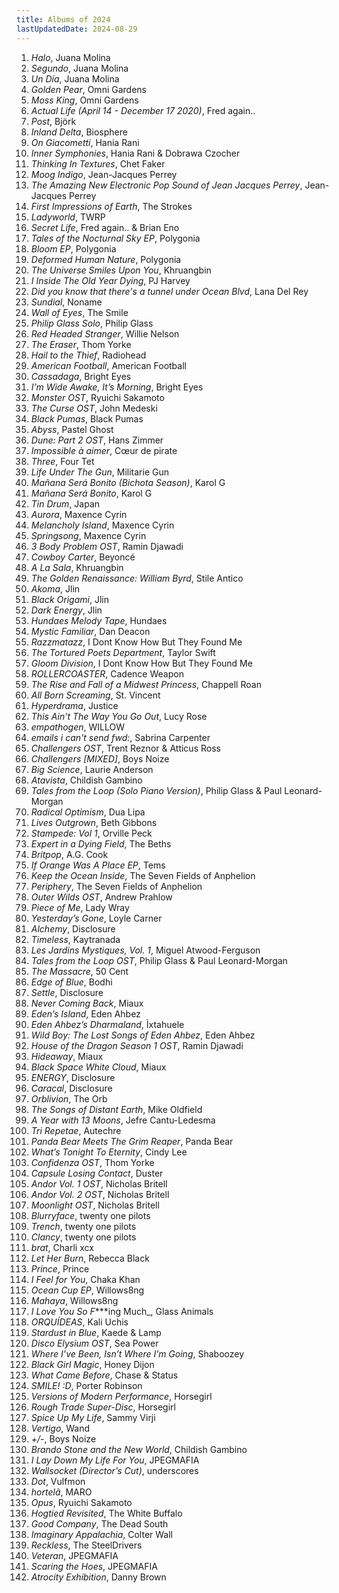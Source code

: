 ```yaml
---
title: Albums of 2024
lastUpdatedDate: 2024-08-29
---
```


1. _Halo_, Juana Molina
2. _Segundo_, Juana Molina
3. _Un Día_, Juana Molina
4. _Golden Pear_, Omni Gardens
5. _Moss King_, Omni Gardens
6. _Actual Life (April 14 - December 17 2020)_, Fred again..
7. _Post_, Björk
8. _Inland Delta_, Biosphere
9. _On Giacometti_, Hania Rani
10. _Inner Symphonies_, Hania Rani & Dobrawa Czocher
11. _Thinking In Textures_, Chet Faker
12. _Moog Indigo_, Jean-Jacques Perrey
13. _The Amazing New Electronic Pop Sound of Jean Jacques Perrey_, Jean-Jacques Perrey
14. _First Impressions of Earth_, The Strokes
15. _Ladyworld_, TWRP
16. _Secret Life_, Fred again.. & Brian Eno
17. _Tales of the Nocturnal Sky EP_, Polygonia
18. _Bloom EP_, Polygonia
19. _Deformed Human Nature_, Polygonia
20. _The Universe Smiles Upon You_, Khruangbin
21. _I Inside The Old Year Dying_, PJ Harvey
22. _Did you know that there's a tunnel under Ocean Blvd_, Lana Del Rey
23. _Sundial_, Noname
24. _Wall of Eyes_, The Smile
25. _Philip Glass Solo_, Philip Glass
26. _Red Headed Stranger_, Willie Nelson
27. _The Eraser_, Thom Yorke
28. _Hail to the Thief_, Radiohead
29. _American Football_, American Football
30. _Cassadaga_, Bright Eyes
31. _I’m Wide Awake, It’s Morning_, Bright Eyes
32. _Monster OST_, Ryuichi Sakamoto
33. _The Curse OST_, John Medeski
34. _Black Pumas_, Black Pumas
35. _Abyss_, Pastel Ghost
36. _Dune: Part 2 OST_, Hans Zimmer
37. _Impossible à aimer_, Cœur de pirate
38. _Three_, Four Tet
39. _Life Under The Gun_, Militarie Gun
40. _Mañana Será Bonito (Bichota Season)_, Karol G
41. _Mañana Será Bonito_, Karol G
42. _Tin Drum_, Japan
43. _Aurora_, Maxence Cyrin
44. _Melancholy Island_, Maxence Cyrin
45. _Springsong_, Maxence Cyrin
46. _3 Body Problem OST_, Ramin Djawadi
47. _Cowboy Carter_, Beyoncé
48. _A La Sala_, Khruangbin
49. _The Golden Renaissance: William Byrd_, Stile Antico
50. _Akoma_, Jlin
51. _Black Origami_, Jlin
52. _Dark Energy_, Jlin
53. _Hundaes Melody Tape_, Hundaes
54. _Mystic Familiar_, Dan Deacon
55. _Razzmatazz_, I Dont Know How But They Found Me
56. _The Tortured Poets Department_, Taylor Swift
57. _Gloom Division_, I Dont Know How But They Found Me
58. _ROLLERCOASTER_, Cadence Weapon
59. _The Rise and Fall of a Midwest Princess_, Chappell Roan
60. _All Born Screaming_, St. Vincent
61. _Hyperdrama_, Justice
62. _This Ain't The Way You Go Out_, Lucy Rose
63. _empathogen_, WILLOW
64. _emails i can't send fwd:_, Sabrina Carpenter
65. _Challengers OST_, Trent Reznor & Atticus Ross
66. _Challengers [MIXED]_, Boys Noize
67. _Big Science_, Laurie Anderson
68. _Atavista_, Childish Gambino
69. _Tales from the Loop (Solo Piano Version)_, Philip Glass & Paul Leonard-Morgan
70. _Radical Optimism_, Dua Lipa
71. _Lives Outgrown_, Beth Gibbons
72. _Stampede: Vol 1_, Orville Peck
73. _Expert in a Dying Field_, The Beths
74. _Britpop_, A.G. Cook
75. _If Orange Was A Place EP_, Tems
76. _Keep the Ocean Inside_, The Seven Fields of Anphelion
77. _Periphery_, The Seven Fields of Anphelion
78. _Outer Wilds OST_, Andrew Prahlow
79. _Piece of Me_, Lady Wray
80. _Yesterday’s Gone_, Loyle Carner
81. _Alchemy_, Disclosure
82. _Timeless_, Kaytranada
83. _Les Jardins Mystiques, Vol. 1_, Miguel Atwood-Ferguson
84. _Tales from the Loop OST_, Philip Glass & Paul Leonard-Morgan
85. _The Massacre_, 50 Cent
86. _Edge of Blue_, Bodhi
87. _Settle_, Disclosure
88. _Never Coming Back_, Miaux
89. _Eden’s Island_, Eden Ahbez
90. _Eden Ahbez’s Dharmaland_, Ìxtahuele
91. _Wild Boy: The Lost Songs of Eden Ahbez_, Eden Ahbez
92. _House of the Dragon Season 1 OST_, Ramin Djawadi
93. _Hideaway_, Miaux
94. _Black Space White Cloud_, Miaux
95. _ENERGY_, Disclosure
96. _Caracal_, Disclosure
97. _Orblivion_, The Orb
98. _The Songs of Distant Earth_, Mike Oldfield
99. _A Year with 13 Moons_, Jefre Cantu-Ledesma
100. _Tri Repetae_, Autechre
101. _Panda Bear Meets The Grim Reaper_, Panda Bear
102. _What’s Tonight To Eternity_, Cindy Lee
103. _Confidenza OST_, Thom Yorke
104. _Capsule Losing Contact_, Duster
105. _Andor Vol. 1 OST_, Nicholas Britell
106. _Andor Vol. 2 OST_, Nicholas Britell
107. _Moonlight OST_, Nicholas Britell
108. _Blurryface_, twenty one pilots
109. _Trench_, twenty one pilots
110. _Clancy_, twenty one pilots
111. _brat_, Charli xcx
112. _Let Her Burn_, Rebecca Black
113. _Prince_, Prince
114. _I Feel for You_, Chaka Khan
115. _Ocean Cup EP_, Willows8ng
116. _Mahaya_, Willows8ng
117. _I Love You So F_\*\*\*ing Much_, Glass Animals
118. _ORQUÍDEAS_, Kali Uchis
119. _Stardust in Blue_, Kaede & Lamp
120. _Disco Elysium OST_, Sea Power
121. _Where I’ve Been, Isn’t Where I’m Going_, Shaboozey
122. _Black Girl Magic_, Honey Dijon
123. _What Came Before_, Chase & Status
124. _SMILE! :D_, Porter Robinson
125. _Versions of Modern Performance_, Horsegirl
126. _Rough Trade Super-Disc_, Horsegirl
127. _Spice Up My Life_, Sammy Virji
128. _Vertigo_, Wand
129. _+/-_, Boys Noize
130. _Brando Stone and the New World_, Childish Gambino
131. _I Lay Down My Life For You_, JPEGMAFIA
132. _Wallsocket (Director’s Cut)_, underscores
133. _Dot_, Vulfmon
134. _hortelã_, MARO
135. _Opus_, Ryuichi Sakamoto
136. _Hogtied Revisited_, The White Buffalo
137. _Good Company_, The Dead South
138. _Imaginary Appalachia_, Colter Wall
139. _Reckless_, The SteelDrivers
140. _Veteran_, JPEGMAFIA
141. _Scaring the Hoes_, JPEGMAFIA
142. _Atrocity Exhibition_, Danny Brown
